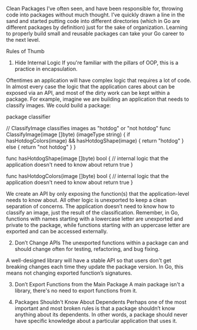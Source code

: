 Clean Packages
I’ve often seen, and have been responsible for, throwing code into packages without much thought. I’ve quickly drawn a line in the sand and started putting code into different directories (which in Go are different packages by definition) just for the sake of organization. Learning to properly build small and reusable packages can take your Go career to the next level.

Rules of Thumb
1. Hide Internal Logic
If you're familiar with the pillars of OOP, this is a practice in encapsulation.

Oftentimes an application will have complex logic that requires a lot of code. In almost every case the logic that the application cares about can be exposed via an API, and most of the dirty work can be kept within a package. For example, imagine we are building an application that needs to classify images. We could build a package:

package classifier

// ClassifyImage classifies images as "hotdog" or "not hotdog"
func ClassifyImage(image []byte) (imageType string) {
	if hasHotdogColors(image) && hasHotdogShape(image) {
		return "hotdog"
	} else {
		return "not hotdog"
	}
}

func hasHotdogShape(image []byte) bool {
	// internal logic that the application doesn't need to know about
	return true
}

func hasHotdogColors(image []byte) bool {
	// internal logic that the application doesn't need to know about
	return true
}

We create an API by only exposing the function(s) that the application-level needs to know about. All other logic is unexported to keep a clean separation of concerns. The application doesn’t need to know how to classify an image, just the result of the classification. Remember, in Go, functions with names starting with a lowercase letter are unexported and private to the package, while functions starting with an uppercase letter are exported and can be accessed externally.

2. Don’t Change APIs
The unexported functions within a package can and should change often for testing, refactoring, and bug fixing.

A well-designed library will have a stable API so that users don't get breaking changes each time they update the package version. In Go, this means not changing exported function’s signatures.

3. Don’t Export Functions from the Main Package
A main package isn't a library, there's no need to export functions from it.

4. Packages Shouldn't Know About Dependents
Perhaps one of the most important and most broken rules is that a package shouldn’t know anything about its dependents. In other words, a package should never have specific knowledge about a particular application that uses it.





